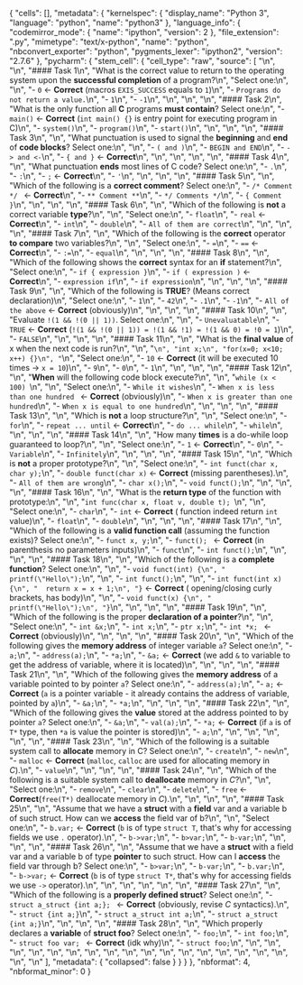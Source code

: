 {
 "cells": [],
 "metadata": {
  "kernelspec": {
   "display_name": "Python 3",
   "language": "python",
   "name": "python3"
  },
  "language_info": {
   "codemirror_mode": {
    "name": "ipython",
    "version": 2
   },
   "file_extension": ".py",
   "mimetype": "text/x-python",
   "name": "python",
   "nbconvert_exporter": "python",
   "pygments_lexer": "ipython2",
   "version": "2.7.6"
  },
  "pycharm": {
   "stem_cell": {
    "cell_type": "raw",
    "source": [
     "\n",
     "\n",
     "####  Task 1\n",
     "What is the correct value to return to the operating system upon the **successful completion** of a program?\n",
     "Select one:\n",
     "\n",
     "- ```0``` <- **Correct** (macros ```EXIS_SUCCESS``` equals to ```1```)\n",
     "- ```Programs do not return a value.```\n",
     "- ```1```\n",
     "- ```-1```\n",
     "\n",
     "\n",
     "\n",
     "#### Task 2\n",
     "What is the only function all **C** programs **must contain**? Select one:\n",
     "- ```main()``` <- **Correct** (```int main() {}``` is entry point for executing program in C)\n",
     "- ```system()```\n",
     "- ```program()```\n",
     "- ```start()```\n",
     "\n",
     "\n",
     "\n",
     "#### Task 3\n",
     "\n",
     "What punctuation is used to signal the **beginning** and **end** of **code blocks**? Select one:\n",
     "\n",
     "- ```( and )```\n",
     "- ```BEGIN and END```\n",
     "- ```-> and <-```\n",
     "- ```{ and }```  <- **Correct**\n",
     "\n",
     "\n",
     "\n",
     "\n",
     "#### Task 4\n",
     "\n",
     "What punctuation **ends** most lines of C code? Select one:\n",
     "- ```.```\n",
     "- ```:```\n",
     "- ```;```  <- **Correct**\n",
     "- ```'```\n",
     "\n",
     "\n",
     "\n",
     "#### Task 5\n",
     "\n",
     "Which of the following is a **correct comment**? Select one:\n",
     "- ```/* Comment */ ``` <- **Correct**\n",
     "- ```** Comment **```\n",
     "- ```*/ Comments */```\n",
     "- ```{ Comment }```\n",
     "\n",
     "\n",
     "\n",
     "#### Task 6\n",
     "\n",
     "Which of the following is **not** a correct variable **type**?\n",
     "\n",
     "Select one:\n",
     "- ```float```\n",
     "- ```real``` <- **Correct**\n",
     "- ```int```\n",
     "- ```double```\n",
     "- ```All of them are correct```\n",
     "\n",
     "\n",
     "\n",
     "#### Task 7\n",
     "\n",
     "Which of the following is the **correct** operator **to compare** two variables?\n",
     "\n",
     "Select one:\n",
     "- ```=```\n",
     "- ```==``` <- **Correct**\n",
     "- ```:=```\n",
     "- ```equal```\n",
     "\n",
     "\n",
     "\n",
     "#### Task 8\n",
     "\n",
     "Which of the following shows the **correct** syntax for an **if** statement?\n",
     "Select one:\n",
     "- ```if { expression }```\n",
     "- ```if ( expression )``` <- **Correct**\n",
     "- ```expression if```\n",
     "- ```if expression```\n",
     "\n",
     "\n",
     "\n",
     "#### Task 9\n",
     "\n",
     "Which of the following is **TRUE**? (Means correct declaration)\n",
     "Select one:\n",
     "- ```1```\n",
     "- ```42```\n",
     "- ```.1```\n",
     "- ```-1```\n",
     "- ```All of the above``` <- **Correct** (obviously)\n",
     "\n",
     "\n",
     "\n",
     "#### Task 10\n",
     "\n",
     "Evaluate ```!(1 && !(0 || 1))```. Select one:\n",
     "\n",
     "- ```Unevaluatable```\n",
     "- ```TRUE``` <- **Correct** (```!(1 && !(0 || 1)) = !(1 && !1) = !(1 && 0) = !0 = 1```)\n",
     "- ```FALSE```\n",
     "\n",
     "\n",
     "\n",
     "#### Task 11\n",
     "\n",
     "What is the **final value** of x when the next code is run?\n",
     "\n",
     "```\n",
     "int x;\n",
     "for(x=0; x<10; x++) {}\n",
     "```\n",
     "Select one:\n",
     "- ```10``` <- **Correct** (it will be executed 10 times -> ```x = 10```)\n",
     "- ```9```\n",
     "- ```0```\n",
     "- ```1```\n",
     "\n",
     "\n",
     "\n",
     "#### Task 12\n",
     "\n",
     "**When** will the following code block execute?\n",
     "\n",
     "```while (x < 100) ```\n",
     "\n",
     "Select one:\n",
     "- ```While it wishes```\n",
     "- ```When x is less than one hundred ``` <- **Correct** (obviously)\n",
     "- ```When x is greater than one hundred```\n",
     "- ```When x is equal to one hundred```\n",
     "\n",
     "\n",
     "\n",
     "#### Task 13\n",
     "\n",
     "Which is **not** a loop structure?\n",
     "\n",
     "Select one:\n",
     "- ```for```\n",
     "- ```repeat ... until``` <- **Correct**\n",
     "- ```do ... while```\n",
     "- ```while```\n",
     "\n",
     "\n",
     "\n",
     "#### Task 14\n",
     "\n",
     "How many **times** is a do-while loop guaranteed to loop?\n",
     "\n",
     "Select one:\n",
     "- ```1``` <- **Correct**\n",
     "- ```0```\n",
     "- ```Variable```\n",
     "- ```Infinitely```\n",
     "\n",
     "\n",
     "\n",
     "#### Task 15\n",
     "\n",
     "Which is **not** a proper prototype?\n",
     "\n",
     "Select one:\n",
     "- ```int funct(char x, char y);```\n",
     "- ```double funct(char x)``` <- **Correct** (missing parentheses).\n",
     "- ```All of them are wrong```\n",
     "- ```char x();```\n",
     "- ```void funct();```\n",
     "\n",
     "\n",
     "\n",
     "#### Task 16\n",
     "\n",
     "What is the **return type** of the function with prototype:\n",
     "\n",
     "```int func(char x, float v, double t); ```\n",
     "\n",
     "Select one:\n",
     "- ```char```\n",
     "- ```int``` <- **Correct** ( function indeed return ```int``` value)\n",
     "- ```float```\n",
     "- ```double```\n",
     "\n",
     "\n",
     "\n",
     "#### Task 17\n",
     "\n",
     "Which of the following is a **valid function call** (assuming the function exists)? Select one:\n",
     "- ```funct x, y;```\n",
     "- ```funct(); ``` <- **Correct** (in parenthesis no parameters inputs)\n",
     "- ```funct```\n",
     "- ```int funct();```\n",
     "\n",
     "\n",
     "\n",
     "#### Task 18\n",
     "\n",
     "Which of the following is a **complete function**? Select one:\n",
     "\n",
     "- ```void funct(int) {\n",
     "  printf(\"Hello\");```\n",
     "\n",
     "- ```int funct();```\n",
     "\n",
     "- ```int funct(int x) {\n",
     "  return x = x + 1;\n",
     "}``` <- **Correct** ( opening/closing curly brackets, has body)\n",
     "\n",
     "- ```void funct(x) {\n",
     "  printf(\"Hello\");\n",
     "}```\n",
     "\n",
     "\n",
     "\n",
     "#### Task 19\n",
     "\n",
     "Which of the following is the proper **declaration of a pointer**?\n",
     "\n",
     "Select one:\n",
     "- ```int &x;```\n",
     "- ```int x;```\n",
     "- ```ptr x;```\n",
     "- ```int *x; ``` <- **Correct** (obviously)\n",
     "\n",
     "\n",
     "\n",
     "#### Task 20\n",
     "\n",
     "Which of the following gives the **memory address** of integer variable ```a```? Select one:\n",
     "- ```a;```\n",
     "- ```address(a);```\n",
     "- ```*a;```\n",
     "- ```&a;``` <- **Correct** (we add ```&``` to variable to get the address of variable, where it is located)\n",
     "\n",
     "\n",
     "\n",
     "#### Task 21\n",
     "\n",
     "Which of the following gives the **memory address** of a variable pointed to by pointer ```a```? Select one:\n",
     "- ```address(a);```\n",
     "- ```a;``` <- **Correct** (```a``` is a pointer variable - it already contains the address of variable, pointed by ```a```)\n",
     "- ```&a;```\n",
     "- ```*a;```\n",
     "\n",
     "\n",
     "\n",
     "#### Task 22\n",
     "\n",
     "Which of the following gives the **value** stored at the address pointed to by pointer ```a```? Select one:\n",
     "- ```&a;```\n",
     "- ```val(a);```\n",
     "- ```*a;``` <- **Correct** (if ```a``` is of ```T*``` type, then ```*a``` is value the pointer is stored)\n",
     "- ```a;```\n",
     "\n",
     "\n",
     "\n",
     "\n",
     "\n",
     "#### Task 23\n",
     "\n",
     "Which of the following is a suitable system call to **allocate** memory in C? Select one:\n",
     "- ```create```\n",
     "- ```new```\n",
     "- ```malloc``` <- **Correct** (```malloc```, ```calloc``` are used for allocating memory in _C_).\n",
     "- ```value```\n",
     "\n",
     "\n",
     "\n",
     "#### Task 24\n",
     "\n",
     "Which of the following is a suitable system call to **deallocate** memory in _C_?\n",
     "\n",
     "Select one:\n",
     "- ```remove```\n",
     "- ```clear```\n",
     "- ```delete```\n",
     "- ```free``` <- **Correct**(```free(T*)``` deallocate memory in _C_).\n",
     "\n",
     "\n",
     "\n",
     "#### Task 25\n",
     "\n",
     "Assume that we have a **struct** with a **field** var and a variable b of such struct. How can we **access** the field var of b?\n",
     "\n",
     "Select one:\n",
     "- ```b.var;```  <- **Correct** (```b``` is of type ```struct T```, that's why for accessing fields we use ```.``` operator).\n",
     "- ```b->var;```\n",
     "- ```b>var;```\n",
     "- ```b-var;```\n",
     "\n",
     "\n",
     "\n",
     "#### Task 26\n",
     "\n",
     "Assume that we have a **struct** with a field var and a variable b of type **pointer** to such struct. How can I **access** the field var through b? Select one:\n",
     "- ```b>var;```\n",
     "- ```b-var;```\n",
     "- ```b.var;```\n",
     "- ```b->var;``` <- **Correct** (```b``` is of type ```struct T*```, that's why for accessing fields we use ```->``` operator).\n",
     "\n",
     "\n",
     "\n",
     "\n",
     "\n",
     "#### Task 27\n",
     "\n",
     "Which of the following is a **properly defined struct**? Select one:\n",
     "- ```struct a_struct {int a;}; ``` <- **Correct** (obviously, revise _C_ syntactics).\n",
     "- ```struct {int a;}```\n",
     "- ```struct a_struct int a;```\n",
     "- ```struct a_struct {int a;}```\n",
     "\n",
     "\n",
     "\n",
     "#### Task 28\n",
     "\n",
     "Which properly declares a **variable** of **struct foo**? Select one:\n",
     "- ```foo;```\n",
     "- ```int foo;```\n",
     "- ```struct foo var; ``` <- **Correct** (idk why)\n",
     "- ```struct foo;```\n",
     "\n",
     "\n",
     "\n",
     "\n",
     "\n",
     "\n",
     "\n",
     "\n",
     "\n",
     "\n",
     "\n",
     "\n",
     "\n",
     "\n",
     "\n",
     "\n",
     "\n",
     "\n",
     "\n"
    ],
    "metadata": {
     "collapsed": false
    }
   }
  }
 },
 "nbformat": 4,
 "nbformat_minor": 0
}